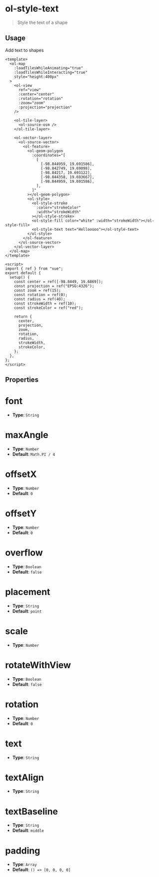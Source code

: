 # ol-style-text

> Style the text of a shape

<script setup>
import TextDemo from "@demos/TextDemo.vue"
</script>

<ClientOnly>
<TextDemo/>
</ClientOnly>

## Usage

Add text to shapes

```vue
<template>
  <ol-map
    :loadTilesWhileAnimating="true"
    :loadTilesWhileInteracting="true"
    style="height:400px"
  >
    <ol-view
      ref="view"
      :center="center"
      :rotation="rotation"
      :zoom="zoom"
      :projection="projection"
    />

    <ol-tile-layer>
      <ol-source-osm />
    </ol-tile-layer>

    <ol-vector-layer>
      <ol-source-vector>
        <ol-feature>
          <ol-geom-polygon
            :coordinates="[
              [
                [-98.844959, 19.691586],
                [-98.842749, 19.69098],
                [-98.84217, 19.693122],
                [-98.844358, 19.693667],
                [-98.844959, 19.691586],
              ],
            ]"
          ></ol-geom-polygon>
          <ol-style>
            <ol-style-stroke
              :color="strokeColor"
              :width="strokeWidth"
            ></ol-style-stroke>
            <ol-style-fill color="white" :width="strokeWidth"></ol-style-fill>
            <ol-style-text text="Hellooooo"></ol-style-text>
          </ol-style>
        </ol-feature>
      </ol-source-vector>
    </ol-vector-layer>
  </ol-map>
</template>

<script>
import { ref } from "vue";
export default {
  setup() {
    const center = ref([-98.8449, 19.6869]);
    const projection = ref("EPSG:4326");
    const zoom = ref(15);
    const rotation = ref(0);
    const radius = ref(40);
    const strokeWidth = ref(10);
    const strokeColor = ref("red");

    return {
      center,
      projection,
      zoom,
      rotation,
      radius,
      strokeWidth,
      strokeColor,
    };
  },
};
</script>
```

## Properties

# font

- **Type**: `String`

# maxAngle

- **Type**: `Number`
- **Default**: `Math.PI / 4`

# offsetX

- **Type**: `Number`
- **Default**: `0`

# offsetY

- **Type**: `Number`
- **Default**: `0`

# overflow

- **Type**: `Boolean`
- **Default**: `false`

# placement

- **Type**: `String`
- **Default**: `point`

# scale

- **Type**: `Number`

# rotateWithView

- **Type**: `Boolean`
- **Default**: `false`

# rotation

- **Type**: `Number`
- **Default**: `0`

# text

- **Type**: `String`

# textAlign

- **Type**: `String`

# textBaseline

- **Type**: `String`
- **Default**: `middle`

# padding

- **Type**: `Array`
- **Default**: `() => [0, 0, 0, 0]`

